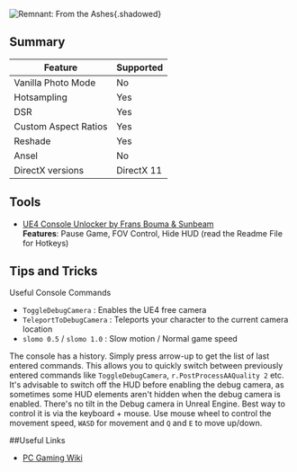 ![Remnant: From the Ashes](Images\remnant_header.png "Shot by ItsYFP"){.shadowed}

## Summary

Feature | Supported
--|--
Vanilla Photo Mode | No
Hotsampling | Yes
DSR | Yes
Custom Aspect Ratios | Yes
Reshade | Yes 
Ansel | No
DirectX versions | DirectX 11
 
## Tools

* [UE4 Console Unlocker by Frans Bouma & Sunbeam](../GeneralGuides/universal_ue4_consoleunlocker.htm)  
**Features**: Pause Game, FOV Control, Hide HUD (read the Readme File for Hotkeys) 

## Tips and Tricks

Useful Console Commands

- `ToggleDebugCamera` : Enables the UE4 free camera
- `TeleportToDebugCamera` : Teleports your character to the current camera location
- `slomo 0.5` / `slomo 1.0` : Slow motion / Normal game speed

The console has a history. Simply press arrow-up to get the list of last entered commands. This allows you to quickly switch between previously entered commands like `ToggleDebugCamera`, `r.PostProcessAAQuality 2` etc. It's advisable to switch off the HUD before enabling the debug camera, as sometimes some HUD elements aren't hidden when the debug camera is enabled.
There's no tilt in the Debug camera in Unreal Engine. Best way to control it is via the keyboard + mouse. Use mouse wheel to control the movement speed, `WASD` for movement and `Q` and `E` to move up/down.

##Useful Links

* [PC Gaming Wiki](https://pcgamingwiki.com/wiki/Remnant:_From_the_Ashes)
